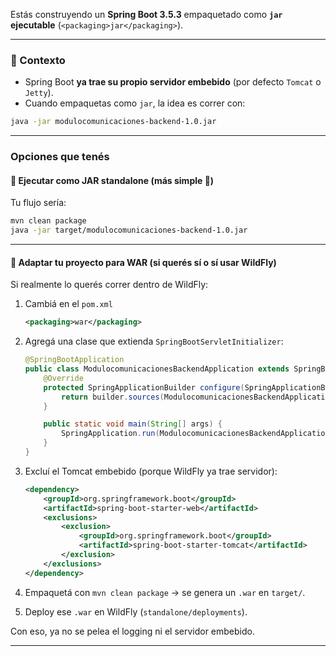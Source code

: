 Estás construyendo un **Spring Boot 3.5.3** empaquetado como **`jar` ejecutable** (`<packaging>jar</packaging>`).

---

### 📌 Contexto

* Spring Boot **ya trae su propio servidor embebido** (por defecto `Tomcat` o `Jetty`).
* Cuando empaquetas como `jar`, la idea es correr con:

```bash
java -jar modulocomunicaciones-backend-1.0.jar
```

---

### Opciones que tenés

#### 🔹 Ejecutar como JAR standalone (más simple 🚀)

Tu flujo sería:

```bash
mvn clean package
java -jar target/modulocomunicaciones-backend-1.0.jar
```

---

#### 🔹 Adaptar tu proyecto para WAR (si querés sí o sí usar WildFly)

Si realmente lo querés correr dentro de WildFly:

1. Cambiá en el `pom.xml`

   ```xml
   <packaging>war</packaging>
   ```
2. Agregá una clase que extienda `SpringBootServletInitializer`:

   ```java
   @SpringBootApplication
   public class ModulocomunicacionesBackendApplication extends SpringBootServletInitializer {
       @Override
       protected SpringApplicationBuilder configure(SpringApplicationBuilder builder) {
           return builder.sources(ModulocomunicacionesBackendApplication.class);
       }

       public static void main(String[] args) {
           SpringApplication.run(ModulocomunicacionesBackendApplication.class, args);
       }
   }
   ```
3. Excluí el Tomcat embebido (porque WildFly ya trae servidor):

   ```xml
   <dependency>
       <groupId>org.springframework.boot</groupId>
       <artifactId>spring-boot-starter-web</artifactId>
       <exclusions>
           <exclusion>
               <groupId>org.springframework.boot</groupId>
               <artifactId>spring-boot-starter-tomcat</artifactId>
           </exclusion>
       </exclusions>
   </dependency>
   ```
4. Empaquetá con `mvn clean package` → se genera un `.war` en `target/`.
5. Deploy ese `.war` en WildFly (`standalone/deployments`).

Con eso, ya no se pelea el logging ni el servidor embebido.

---